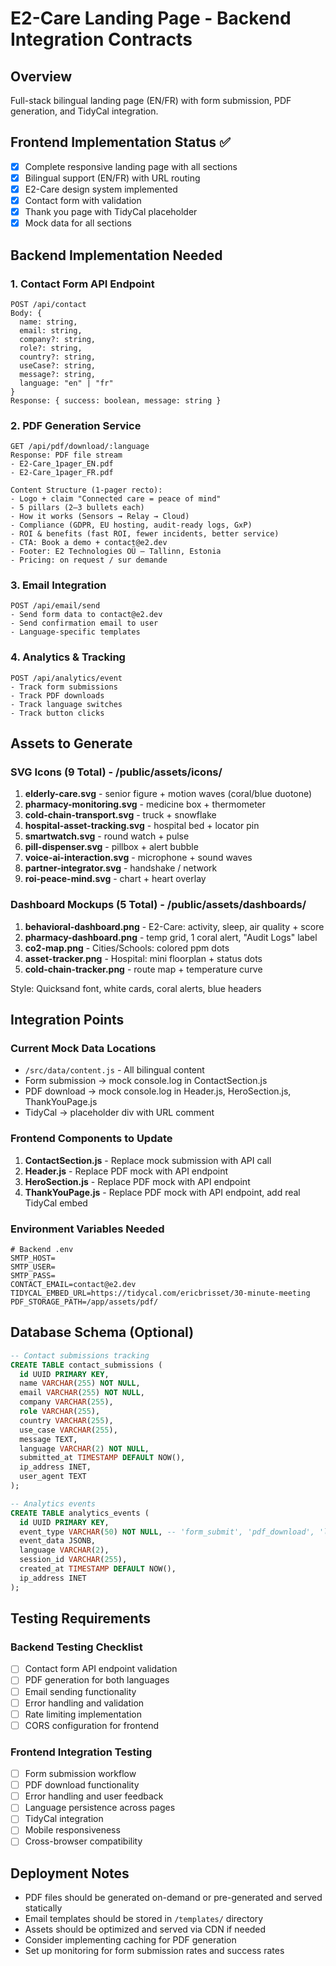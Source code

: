 # E2-Care Landing Page - Backend Integration Contracts

## Overview
Full-stack bilingual landing page (EN/FR) with form submission, PDF generation, and TidyCal integration.

## Frontend Implementation Status ✅
- [x] Complete responsive landing page with all sections
- [x] Bilingual support (EN/FR) with URL routing
- [x] E2-Care design system implemented
- [x] Contact form with validation
- [x] Thank you page with TidyCal placeholder
- [x] Mock data for all sections

## Backend Implementation Needed

### 1. Contact Form API Endpoint
```
POST /api/contact
Body: {
  name: string,
  email: string,
  company?: string,
  role?: string,
  country?: string,
  useCase?: string,
  message?: string,
  language: "en" | "fr"
}
Response: { success: boolean, message: string }
```

### 2. PDF Generation Service
```
GET /api/pdf/download/:language
Response: PDF file stream
- E2-Care_1pager_EN.pdf
- E2-Care_1pager_FR.pdf

Content Structure (1-pager recto):
- Logo + claim "Connected care = peace of mind"
- 5 pillars (2–3 bullets each)
- How it works (Sensors → Relay → Cloud)
- Compliance (GDPR, EU hosting, audit-ready logs, GxP)
- ROI & benefits (fast ROI, fewer incidents, better service)
- CTA: Book a demo + contact@e2.dev
- Footer: E2 Technologies OÜ — Tallinn, Estonia
- Pricing: on request / sur demande
```

### 3. Email Integration
```
POST /api/email/send
- Send form data to contact@e2.dev
- Send confirmation email to user
- Language-specific templates
```

### 4. Analytics & Tracking
```
POST /api/analytics/event
- Track form submissions
- Track PDF downloads
- Track language switches
- Track button clicks
```

## Assets to Generate

### SVG Icons (9 Total) - /public/assets/icons/
1. **elderly-care.svg** - senior figure + motion waves (coral/blue duotone)
2. **pharmacy-monitoring.svg** - medicine box + thermometer
3. **cold-chain-transport.svg** - truck + snowflake
4. **hospital-asset-tracking.svg** - hospital bed + locator pin
5. **smartwatch.svg** - round watch + pulse
6. **pill-dispenser.svg** - pillbox + alert bubble
7. **voice-ai-interaction.svg** - microphone + sound waves
8. **partner-integrator.svg** - handshake / network
9. **roi-peace-mind.svg** - chart + heart overlay

### Dashboard Mockups (5 Total) - /public/assets/dashboards/
1. **behavioral-dashboard.png** - E2-Care: activity, sleep, air quality + score
2. **pharmacy-dashboard.png** - temp grid, 1 coral alert, "Audit Logs" label
3. **co2-map.png** - Cities/Schools: colored ppm dots
4. **asset-tracker.png** - Hospital: mini floorplan + status dots
5. **cold-chain-tracker.png** - route map + temperature curve

Style: Quicksand font, white cards, coral alerts, blue headers

## Integration Points

### Current Mock Data Locations
- `/src/data/content.js` - All bilingual content
- Form submission → mock console.log in ContactSection.js
- PDF download → mock console.log in Header.js, HeroSection.js, ThankYouPage.js
- TidyCal → placeholder div with URL comment

### Frontend Components to Update
1. **ContactSection.js** - Replace mock submission with API call
2. **Header.js** - Replace PDF mock with API endpoint
3. **HeroSection.js** - Replace PDF mock with API endpoint  
4. **ThankYouPage.js** - Replace PDF mock with API endpoint, add real TidyCal embed

### Environment Variables Needed
```
# Backend .env
SMTP_HOST=
SMTP_USER=
SMTP_PASS=
CONTACT_EMAIL=contact@e2.dev
TIDYCAL_EMBED_URL=https://tidycal.com/ericbrisset/30-minute-meeting
PDF_STORAGE_PATH=/app/assets/pdf/
```

## Database Schema (Optional)
```sql
-- Contact submissions tracking
CREATE TABLE contact_submissions (
  id UUID PRIMARY KEY,
  name VARCHAR(255) NOT NULL,
  email VARCHAR(255) NOT NULL,
  company VARCHAR(255),
  role VARCHAR(255),
  country VARCHAR(255),
  use_case VARCHAR(255),
  message TEXT,
  language VARCHAR(2) NOT NULL,
  submitted_at TIMESTAMP DEFAULT NOW(),
  ip_address INET,
  user_agent TEXT
);

-- Analytics events
CREATE TABLE analytics_events (
  id UUID PRIMARY KEY,
  event_type VARCHAR(50) NOT NULL, -- 'form_submit', 'pdf_download', 'language_switch'
  event_data JSONB,
  language VARCHAR(2),
  session_id VARCHAR(255),
  created_at TIMESTAMP DEFAULT NOW(),
  ip_address INET
);
```

## Testing Requirements

### Backend Testing Checklist
- [ ] Contact form API endpoint validation
- [ ] PDF generation for both languages
- [ ] Email sending functionality
- [ ] Error handling and validation
- [ ] Rate limiting implementation
- [ ] CORS configuration for frontend

### Frontend Integration Testing
- [ ] Form submission workflow
- [ ] PDF download functionality
- [ ] Error handling and user feedback
- [ ] Language persistence across pages
- [ ] TidyCal integration
- [ ] Mobile responsiveness
- [ ] Cross-browser compatibility

## Deployment Notes
- PDF files should be generated on-demand or pre-generated and served statically
- Email templates should be stored in `/templates/` directory
- Assets should be optimized and served via CDN if needed
- Consider implementing caching for PDF generation
- Set up monitoring for form submission rates and success rates